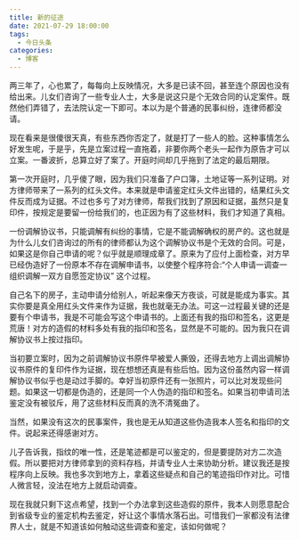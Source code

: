 ```yaml
---
title: 新的征途
date: 2021-07-29 18:00:00
tags:
  - 今日头条
categories:
  - 博客
---
```

两三年了，心也累了，每每向上反映情况，大多是已读不回，甚至连个原因也没有给出来。儿女们咨询了一些专业人士，大多是说这只是个无效合同的认定案件。既然他们弄错了，去法院认定一下即可。本以为是个普通的民事纠纷，连律师都没请。

现在看来是很傻很天真，有些东西你否定了，就是打了一些人的脸。这种事情怎么好发生呢，于是乎，先是立案过程一直拖着，非要你两个老头一起作为原告才可以立案。一番波折，总算立好了案了。开庭时间却几乎拖到了法定的最后期限。

第一次开庭时，几乎傻了眼，因为我们只准备了户口簿，土地证等一系列证明。对方律师带来了一系列的红头文件。本来就是申请鉴定红头文件出错的，结果红头文件反而成为证据。不过也多亏了对方律师，帮我们找到了原因和证据，虽然只是复印件，按规定是要留一份给我们的，也正因为有了这些材料，我们才知道了真相。

一份调解协议书，只能调解有纠纷的事情，它是不能调解确权的房产的。这也就是为什么儿女们咨询过的所有的律师都认为这个调解协议书是个无效的合同。可是，如果这是你自己申请的呢？似乎就是顺理成章了。原来为了应付上面检查，对方早已经伪造好了一份原本不存在调解申请书，以使整个程序符合:“个人申请一调查一组织调解一双方自愿签定协议” 这个过程。

自己名下的房子，主动申请分给别人，听起来像天方夜谈，可就是能成为事实。其实你要是真全用红头文件来作为证据，我也就毫无办法。可这一过程最关键的还是要有个申请书，我是不可能会写这个申请书的。上面还有我的指印和签名，这更是荒唐！对方的造假的材料多处有我的指印和签名，显然是不可能的。因为我只在调解协议书上按过指印。

当初要立案时，因为之前调解协议书原件早被爱人撕毁，还得去地方上调出调解协议书原件的复印件作为证据，现在想想还真是有些后怕。因为这份虽然内容一样调解协议书似乎也是动过手脚的。幸好当初原件还有一张照片，可以比对发现些问题。如果这一切都是伪造的，还是同一个人伪造的指印和签名。如果当初申请司法鉴定没有被驳斥，用了这些材料反而真的洗不清冤曲了。

当然，如果没有这次的民事案件，我也是无从知道这些伪造我本人签名和指印的文件。说起来还得感谢对方。

儿子告诉我，指纹的唯一性，还是笔迹都是可以鉴定的，但是要提防对方二次造假。所以要把对方律师拿到的资料存档，并请专业人士来协助分析。建议我还是按程序向上反映。我也多次到地方上，拿着这些疑点和自己的笔迹指印作对比。可惜人微言轻，没法在地方上就启动调查。

现在我就只剩下这点希望，找到一个办法拿到这些造假的原件，我本人则愿意配合到省级专业的鉴定机构去鉴定，好让这个事情水落石出。可惜我们一家都没有法律界人士，就是不知道该如何触动这些调查和鉴定，该如何做呢？

